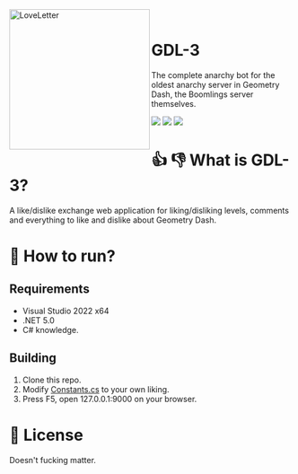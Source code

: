 
<div>
  <img width="250" align="left" src="https://i.ibb.co/b64qSpS/php-Iyceg-H.png" alt="LoveLetter"/>
  <br>
  <h1>GDL-3</h1>
  <p>The complete anarchy bot for the oldest anarchy server in Geometry Dash, the Boomlings server themselves.</p>
</div>

![](https://img.shields.io/badge/Made%20in-💻%20C%23-97C9E0)
![](https://img.shields.io/badge/I%20Like-Kids-EDA4C5)
![](https://img.shields.io/badge/Don't%20Tell-🤫%20Robtop-F7F7BC)

# 👍 👎 What is GDL-3?
A like/dislike exchange web application for liking/disliking levels, comments and everything to like and dislike about Geometry Dash.

# 🏃 How to run?
## Requirements
- Visual Studio 2022 x64
- .NET 5.0
- C# knowledge.
## Building
1. Clone this repo.
1. Modify [Constants.cs](https://github.com/AlizerUncaged/LikeBot-3/blob/master/Geometry%20Dash%20LikeBot%203/Constants.cs) to your own liking.
1. Press F5, open 127.0.0.1:9000 on your browser.

# 📝 License
Doesn't fucking matter.